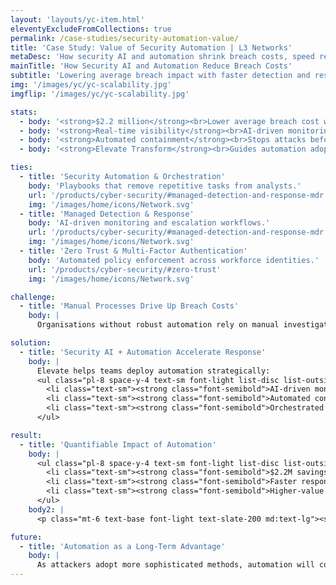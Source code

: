 ```yaml
---
layout: 'layouts/yc-item.html'
eleventyExcludeFromCollections: true
permalink: /case-studies/security-automation-value/
title: 'Case Study: Value of Security Automation | L3 Networks'
metaDesc: 'How security AI and automation shrink breach costs, speed response, and free teams to focus on resilience.'
mainTitle: 'How Security AI and Automation Reduce Breach Costs'
subtitle: 'Lowering average breach impact with faster detection and response'
img: '/images/yc/yc-scalability.jpg'
imgflip: '/images/yc/yc-scalability.jpg'

stats:
  - body: '<strong>$2.2 million</strong><br>Lower average breach cost with extensive security AI and automation (IBM, 2024).'
  - body: '<strong>Real-time visibility</strong><br>AI-driven monitoring spots anomalies faster than manual review.'
  - body: '<strong>Automated containment</strong><br>Stops attacks before they escalate.'
  - body: '<strong>Elevate Transform</strong><br>Guides automation adoption end to end.'

ties:
  - title: 'Security Automation & Orchestration'
    body: 'Playbooks that remove repetitive tasks from analysts.'
    url: '/products/cyber-security/#managed-detection-and-response-mdr'
    img: '/images/home/icons/Network.svg'
  - title: 'Managed Detection & Response'
    body: 'AI-driven monitoring and escalation workflows.'
    url: '/products/cyber-security/#managed-detection-and-response-mdr'
    img: '/images/home/icons/Network.svg'
  - title: 'Zero Trust & Multi-Factor Authentication'
    body: 'Automated policy enforcement across workforce identities.'
    url: '/products/cyber-security/#zero-trust'
    img: '/images/home/icons/Network.svg'

challenge:
  - title: 'Manual Processes Drive Up Breach Costs'
    body: |
      Organisations without robust automation rely on manual investigations that slow detection and containment. Analysts copy data between tools, alerts stack up, and attacks escalate. With threat volume growing, human effort alone can’t keep up—leading to higher breach costs, operational strain, and greater regulatory risk.

solution:
  - title: 'Security AI + Automation Accelerate Response'
    body: |
      Elevate helps teams deploy automation strategically:
      <ul class="pl-8 space-y-4 text-sm font-light list-disc list-outside md:text-base">
        <li class="text-sm"><strong class="font-semibold">AI-driven monitoring:</strong> Identify anomalies in real time across endpoints, identity, and network telemetry.</li>
        <li class="text-sm"><strong class="font-semibold">Automated containment:</strong> Stop attacks before they escalate with policy-driven isolation and remediation.</li>
        <li class="text-sm"><strong class="font-semibold">Orchestrated playbooks:</strong> Integrate automation with incident response to accelerate recovery.</li>
      </ul>

result:
  - title: 'Quantifiable Impact of Automation'
    body: |
      <ul class="pl-8 space-y-4 text-sm font-light list-disc list-outside md:text-base">
        <li class="text-sm"><strong class="font-semibold">$2.2M savings:</strong> Companies that extensively deploy security AI and automation tools saw <strong>$2.2 million lower</strong> average breach costs.</li>
        <li class="text-sm"><strong class="font-semibold">Faster response:</strong> Automation reduces disruptions and the risk of regulatory penalties.</li>
        <li class="text-sm"><strong class="font-semibold">Higher-value focus:</strong> IT staff spend more time on strategy and resilience planning.</li>
      </ul>
    body2: |
      <p class="mt-6 text-base font-light text-slate-200 md:text-lg"><strong>Verified statistic:</strong> Companies that make extensive use of security AI and automation tools saw $2.2 million lower in average breach costs. <em>Source: IBM Cost of a Data Breach Report, 2024.</em></p>

future:
  - title: 'Automation as a Long-Term Advantage'
    body: |
      As attackers adopt more sophisticated methods, automation will continue to deliver cost savings and resilience. Organisations that embed AI-driven monitoring and automated response deep into their security operations strengthen long-term protection and agility.
---
```

